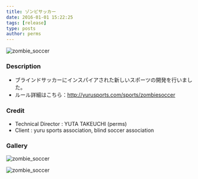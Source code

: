 ```yaml
---
title: ゾンビサッカー
date: 2016-01-01 15:22:25
tags: [release]
type: posts
author: perms
---
```


![zombie_soccer](/img/works/zombie_soccer.png 'zombie_soccer')

### Description

* ブラインドサッカーにインスパイアされた新しいスポーツの開発を行いました。
* ルール詳細はこちら：http://yurusports.com/sports/zombiesoccer

### Credit

* Technical Director : YUTA TAKEUCHI (perms)
* Client : yuru sports association, blind soccer association

### Gallery

![zombie_soccer](/img/works/zombie_soccer_2.png 'zombie_soccer')

![zombie_soccer](/img/works/zombie_soccer_3.png 'zombie_soccer')
